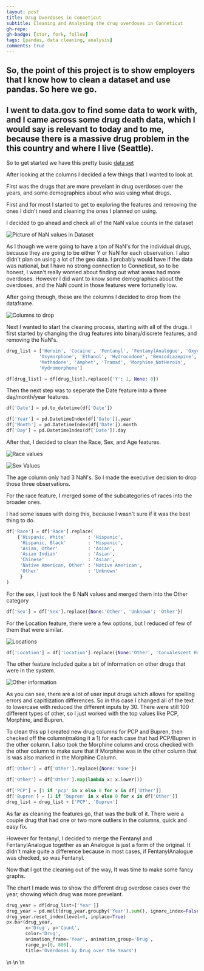 ```yaml
---
layout: post
title: Drug Overdoses in Conneticut
subtitle: Cleaning and Analysing the drug overdoses in Conneticut
gh-repo:
gh-badge: [star, fork, follow]
tags: [pandas, data cleaning, analysis]
comments: true
---
```


## So, the point of this project is to show employers that I know how to clean a dataset and use pandas. So here we go.

## I went to data.gov to find some data to work with, and I came across some drug death data, which I would say is relevant to today and to me, because there is a massive drug problem in the this country and where I live (Seattle).

So to get started we have this pretty basic [data set](https://catalog.data.gov/dataset/accidental-drug-related-deaths-january-2012-sept-2015)

After looking at the columns I decided a few things that I wanted to look at. 

First was the drugs that are more prevelant in drug overdoses over the years, and some demographics about who was using what drugs. 

First and for most I started to get to exploring the features and removing the ones I didn't need and cleaning the ones I planned on using. 

I decided to go ahead and check all of the NaN value counts in the dataset

![Picture of NaN values in Dataset](/img/dodNAN.png)


As I though we were going to have a ton of NaN's for the individual drugs, because they are going to be either Y or NaN for each observation. I also didn't plan on using a lot of the geo data. I probably would have if the data was national, but I have no strong connection to Conneticut, so to be honest, I wasn't really worried about finding out what areas had more overdoses. However I did want to know some demographics about the overdoses, and the NaN count in those features were fortunetly low.

After going through, these are the columns I decided to drop from the dataframe.

![Columns to drop](/img/DODdropped.png)

Next I wanted to start the cleaning process, starting with all of the drugs. I first started by changing the drug features into binary/discrete features, and removing the NaN's.

```python
drug_list = ['Heroin', 'Cocaine', 'Fentanyl', 'FentanylAnalogue', 'Oxycodone',
            'Oxymorphone', 'Ethanol', 'Hydrocodone', 'Benzodiazepine',
            'Methadone', 'Amphet', 'Tramad', 'Morphine_NotHeroin',
            'Hydromorphone']

df[drug_list] = df[drug_list].replace({'Y': 1, None: 0})
```

Then the next step was to seperate the Date feature into a three day/month/year features.

```python
df['Date'] = pd.to_datetime(df['Date'])

df['Year'] = pd.DatetimeIndex(df['Date']).year
df['Month'] = pd.DatetimeIndex(df['Date']).month
df['Day'] = pd.DatetimeIndex(df['Date']).day
```

After that, I decided to clean the Race, Sex, and Age features.

![Race values](/img/DODrace.png)

![Sex Values](/img/DODsex.png)

The age column only had 3 NaN's. So I made the executive decision to drop those three observations.

For the race feature, I merged some of the subcategories of races into the broader ones.

I had some issues with doing this, because I wasn't sure if it was the best thing to do.

```python
df['Race'] = df['Race'].replace(
    {'Hispanic, White'        : 'Hispanic',
     'Hispanic, Black'        : 'Hispanic',
     'Asian, Other'           : 'Asian',
     'Asian Indian'           : 'Asian',
     'Chinese'                : 'Asian',
     'Native American, Other' : 'Native American',
     'Other'                  : 'Unknown'
     }
)
```

For the sex, I just took the 6 NaN values and merged them into the Other category

```python
df['Sex'] = df['Sex'].replace({None:'Other', 'Unknown': 'Other'})
```

For the Location feature, there were a few options, but I reduced of few of them that were similar. 

![Locations](/img/DODlocation.png)

```python
df['Location'] = df['Location'].replace({None:'Other', 'Convalescent Home':'Hospice', 'Nursing Home':'Hospice'})
```
The other feature included quite a bit of information on other drugs that were in the system.

![Other information](/img/DODother.png)

As you can see, there are a lot of user input drugs which allows for spelling errors and capitlization differences.
So in this case I changed all of the text to lowercase with reduced the different inputs by 30. There were still 100 different types of other, so I just worked with the top values like PCP, Morphine, and Bupren.

To clean this up I created new drug columns for PCP and Bupren, then checked off the column(making it a 1) for each case that had PCP/Bupren in the other column. I also took the Morphine column and cross checked with the other column to make sure that if Morphine was in the other column that is was also marked in the Morphine Column.

```python
df['Other'] = df['Other'].replace({None:'None'})

df['Other'] = df['Other'].map(lambda x: x.lower())

df['PCP'] = [1 if 'pcp' in x else 0 for x in df['Other']]
df['Bupren'] = [1 if 'bupren' in x else 0 for x in df['Other']]
drug_list = drug_list + ['PCP', 'Bupren']
```

As far as cleaning the features go, that was the bulk of it. There were a couple drug that had one or two more outliers in the columns, quick and easy fix.

However for fentanyl, I decided to merge the Fentanyl and FentanylAnalogue together as an Analogue is just a form of the original. It didn't make quite a difference because in most cases, if FentanylAnalogue was checked, so was Fentanyl.

Now that I got the cleaning out of the way, It was time to make some fancy graphs.

The chart I made was to show the different drug overdose cases over the year, showing which drug was more prevelant.

```python
drug_year = df[drug_list+['Year']]
drug_year = pd.melt(drug_year.groupby('Year').sum(), ignore_index=False, var_name='Drug', value_name='Count')
drug_year.reset_index(level=0, inplace=True)
px.bar(drug_year,
       x='Drug', y='Count',
       color='Drug',
       animation_frame='Year', animation_group='Drug',
       range_y=[0, 800],
       title='Overdoses by Drug over the Years')
```

<div>\n        \n        \n            <div id="cc2e4c42-6040-4fed-bef8-7b0fcca028a5" class="plotly-graph-div" style="height:100%; width:100%;"></div>\n            <script type="text/javascript">\n                \n                    window.PLOTLYENV=window.PLOTLYENV || {};\n                    \n                if (document.getElementById("cc2e4c42-6040-4fed-bef8-7b0fcca028a5")) {\n                    Plotly.newPlot(\n                        \'cc2e4c42-6040-4fed-bef8-7b0fcca028a5\',\n                        [{"alignmentgroup": "True", "hoverlabel": {"namelength": 0}, "hovertemplate": "Drug=%{x}<br>Year=2012.0<br>Count=%{y}", "ids": ["Heroin"], "legendgroup": "Drug=Heroin", "marker": {"color": "#636efa"}, "name": "Drug=Heroin", "offsetgroup": "Drug=Heroin", "orientation": "v", "showlegend": true, "textposition": "auto", "type": "bar", "x": ["Heroin"], "xaxis": "x", "y": [174], "yaxis": "y"}, {"alignmentgroup": "True", "hoverlabel": {"namelength": 0}, "hovertemplate": "Drug=%{x}<br>Year=2012.0<br>Count=%{y}", "ids": ["Cocaine"], "legendgroup": "Drug=Cocaine", "marker": {"color": "#EF553B"}, "name": "Drug=Cocaine", "offsetgroup": "Drug=Cocaine", "orientation": "v", "showlegend": true, "textposition": "auto", "type": "bar", "x": ["Cocaine"], "xaxis": "x", "y": [105], "yaxis": "y"}, {"alignmentgroup": "True", "hoverlabel": {"namelength": 0}, "hovertemplate": "Drug=%{x}<br>Year=2012.0<br>Count=%{y}", "ids": ["Fentanyl"], "legendgroup": "Drug=Fentanyl", "marker": {"color": "#00cc96"}, "name": "Drug=Fentanyl", "offsetgroup": "Drug=Fentanyl", "orientation": "v", "showlegend": true, "textposition": "auto", "type": "bar", "x": ["Fentanyl"], "xaxis": "x", "y": [14], "yaxis": "y"}, {"alignmentgroup": "True", "hoverlabel": {"namelength": 0}, "hovertemplate": "Drug=%{x}<br>Year=2012.0<br>Count=%{y}", "ids": ["Oxycodone"], "legendgroup": "Drug=Oxycodone", "marker": {"color": "#ab63fa"}, "name": "Drug=Oxycodone", "offsetgroup": "Drug=Oxycodone", "orientation": "v", "showlegend": true, "textposition": "auto", "type": "bar", "x": ["Oxycodone"], "xaxis": "x", "y": [70], "yaxis": "y"}, {"alignmentgroup": "True", "hoverlabel": {"namelength": 0}, "hovertemplate": "Drug=%{x}<br>Year=2012.0<br>Count=%{y}", "ids": ["Oxymorphone"], "legendgroup": "Drug=Oxymorphone", "marker": {"color": "#FFA15A"}, "name": "Drug=Oxymorphone", "offsetgroup": "Drug=Oxymorphone", "orientation": "v", "showlegend": true, "textposition": "auto", "type": "bar", "x": ["Oxymorphone"], "xaxis": "x", "y": [30], "yaxis": "y"}, {"alignmentgroup": "True", "hoverlabel": {"namelength": 0}, "hovertemplate": "Drug=%{x}<br>Year=2012.0<br>Count=%{y}", "ids": ["Ethanol"], "legendgroup": "Drug=Ethanol", "marker": {"color": "#19d3f3"}, "name": "Drug=Ethanol", "offsetgroup": "Drug=Ethanol", "orientation": "v", "showlegend": true, "textposition": "auto", "type": "bar", "x": ["Ethanol"], "xaxis": "x", "y": [61], "yaxis": "y"}, {"alignmentgroup": "True", "hoverlabel": {"namelength": 0}, "hovertemplate": "Drug=%{x}<br>Year=2012.0<br>Count=%{y}", "ids": ["Hydrocodone"], "legendgroup": "Drug=Hydrocodone", "marker": {"color": "#FF6692"}, "name": "Drug=Hydrocodone", "offsetgroup": "Drug=Hydrocodone", "orientation": "v", "showlegend": true, "textposition": "auto", "type": "bar", "x": ["Hydrocodone"], "xaxis": "x", "y": [15], "yaxis": "y"}, {"alignmentgroup": "True", "hoverlabel": {"namelength": 0}, "hovertemplate": "Drug=%{x}<br>Year=2012.0<br>Count=%{y}", "ids": ["Benzodiazepine"], "legendgroup": "Drug=Benzodiazepine", "marker": {"color": "#B6E880"}, "name": "Drug=Benzodiazepine", "offsetgroup": "Drug=Benzodiazepine", "orientation": "v", "showlegend": true, "textposition": "auto", "type": "bar", "x": ["Benzodiazepine"], "xaxis": "x", "y": [49], "yaxis": "y"}, {"alignmentgroup": "True", "hoverlabel": {"namelength": 0}, "hovertemplate": "Drug=%{x}<br>Year=2012.0<br>Count=%{y}", "ids": ["Methadone"], "legendgroup": "Drug=Methadone", "marker": {"color": "#FF97FF"}, "name": "Drug=Methadone", "offsetgroup": "Drug=Methadone", "orientation": "v", "showlegend": true, "textposition": "auto", "type": "bar", "x": ["Methadone"], "xaxis": "x", "y": [33], "yaxis": "y"}, {"alignmentgroup": "True", "hoverlabel": {"namelength": 0}, "hovertemplate": "Drug=%{x}<br>Year=2012.0<br>Count=%{y}", "ids": ["Amphet"], "legendgroup": "Drug=Amphet", "marker": {"color": "#FECB52"}, "name": "Drug=Amphet", "offsetgroup": "Drug=Amphet", "orientation": "v", "showlegend": true, "textposition": "auto", "type": "bar", "x": ["Amphet"], "xaxis": "x", "y": [7], "yaxis": "y"}, {"alignmentgroup": "True", "hoverlabel": {"namelength": 0}, "hovertemplate": "Drug=%{x}<br>Year=2012.0<br>Count=%{y}", "ids": ["Tramad"], "legendgroup": "Drug=Tramad", "marker": {"color": "#636efa"}, "name": "Drug=Tramad", "offsetgroup": "Drug=Tramad", "orientation": "v", "showlegend": true, "textposition": "auto", "type": "bar", "x": ["Tramad"], "xaxis": "x", "y": [8], "yaxis": "y"}, {"alignmentgroup": "True", "hoverlabel": {"namelength": 0}, "hovertemplate": "Drug=%{x}<br>Year=2012.0<br>Count=%{y}", "ids": ["Morphine_NotHeroin"], "legendgroup": "Drug=Morphine_NotHeroin", "marker": {"color": "#EF553B"}, "name": "Drug=Morphine_NotHeroin", "offsetgroup": "Drug=Morphine_NotHeroin", "orientation": "v", "showlegend": true, "textposition": "auto", "type": "bar", "x": ["Morphine_NotHeroin"], "xaxis": "x", "y": [0], "yaxis": "y"}, {"alignmentgroup": "True", "hoverlabel": {"namelength": 0}, "hovertemplate": "Drug=%{x}<br>Year=2012.0<br>Count=%{y}", "ids": ["Hydromorphone"], "legendgroup": "Drug=Hydromorphone", "marker": {"color": "#00cc96"}, "name": "Drug=Hydromorphone", "offsetgroup": "Drug=Hydromorphone", "orientation": "v", "showlegend": true, "textposition": "auto", "type": "bar", "x": ["Hydromorphone"], "xaxis": "x", "y": [0], "yaxis": "y"}, {"alignmentgroup": "True", "hoverlabel": {"namelength": 0}, "hovertemplate": "Drug=%{x}<br>Year=2012.0<br>Count=%{y}", "ids": ["PCP"], "legendgroup": "Drug=PCP", "marker": {"color": "#ab63fa"}, "name": "Drug=PCP", "offsetgroup": "Drug=PCP", "orientation": "v", "showlegend": true, "textposition": "auto", "type": "bar", "x": ["PCP"], "xaxis": "x", "y": [3], "yaxis": "y"}, {"alignmentgroup": "True", "hoverlabel": {"namelength": 0}, "hovertemplate": "Drug=%{x}<br>Year=2012.0<br>Count=%{y}", "ids": ["Bupren"], "legendgroup": "Drug=Bupren", "marker": {"color": "#FFA15A"}, "name": "Drug=Bupren", "offsetgroup": "Drug=Bupren", "orientation": "v", "showlegend": true, "textposition": "auto", "type": "bar", "x": ["Bupren"], "xaxis": "x", "y": [0], "yaxis": "y"}],\n                        {"barmode": "relative", "legend": {"tracegroupgap": 0}, "sliders": [{"active": 0, "currentvalue": {"prefix": "Year="}, "len": 0.9, "pad": {"b": 10, "t": 60}, "steps": [{"args": [["2012.0"], {"frame": {"duration": 0, "redraw": true}, "fromcurrent": true, "mode": "immediate", "transition": {"duration": 0, "easing": "linear"}}], "label": "2012.0", "method": "animate"}, {"args": [["2013.0"], {"frame": {"duration": 0, "redraw": true}, "fromcurrent": true, "mode": "immediate", "transition": {"duration": 0, "easing": "linear"}}], "label": "2013.0", "method": "animate"}, {"args": [["2014.0"], {"frame": {"duration": 0, "redraw": true}, "fromcurrent": true, "mode": "immediate", "transition": {"duration": 0, "easing": "linear"}}], "label": "2014.0", "method": "animate"}, {"args": [["2015.0"], {"frame": {"duration": 0, "redraw": true}, "fromcurrent": true, "mode": "immediate", "transition": {"duration": 0, "easing": "linear"}}], "label": "2015.0", "method": "animate"}, {"args": [["2016.0"], {"frame": {"duration": 0, "redraw": true}, "fromcurrent": true, "mode": "immediate", "transition": {"duration": 0, "easing": "linear"}}], "label": "2016.0", "method": "animate"}, {"args": [["2017.0"], {"frame": {"duration": 0, "redraw": true}, "fromcurrent": true, "mode": "immediate", "transition": {"duration": 0, "easing": "linear"}}], "label": "2017.0", "method": "animate"}, {"args": [["2018.0"], {"frame": {"duration": 0, "redraw": true}, "fromcurrent": true, "mode": "immediate", "transition": {"duration": 0, "easing": "linear"}}], "label": "2018.0", "method": "animate"}], "x": 0.1, "xanchor": "left", "y": 0, "yanchor": "top"}], "template": {"data": {"bar": [{"error_x": {"color": "#2a3f5f"}, "error_y": {"color": "#2a3f5f"}, "marker": {"line": {"color": "#E5ECF6", "width": 0.5}}, "type": "bar"}], "barpolar": [{"marker": {"line": {"color": "#E5ECF6", "width": 0.5}}, "type": "barpolar"}], "carpet": [{"aaxis": {"endlinecolor": "#2a3f5f", "gridcolor": "white", "linecolor": "white", "minorgridcolor": "white", "startlinecolor": "#2a3f5f"}, "baxis": {"endlinecolor": "#2a3f5f", "gridcolor": "white", "linecolor": "white", "minorgridcolor": "white", "startlinecolor": "#2a3f5f"}, "type": "carpet"}], "choropleth": [{"colorbar": {"outlinewidth": 0, "ticks": ""}, "type": "choropleth"}], "contour": [{"colorbar": {"outlinewidth": 0, "ticks": ""}, "colorscale": [[0.0, "#0d0887"], [0.1111111111111111, "#46039f"], [0.2222222222222222, "#7201a8"], [0.3333333333333333, "#9c179e"], [0.4444444444444444, "#bd3786"], [0.5555555555555556, "#d8576b"], [0.6666666666666666, "#ed7953"], [0.7777777777777778, "#fb9f3a"], [0.8888888888888888, "#fdca26"], [1.0, "#f0f921"]], "type": "contour"}], "contourcarpet": [{"colorbar": {"outlinewidth": 0, "ticks": ""}, "type": "contourcarpet"}], "heatmap": [{"colorbar": {"outlinewidth": 0, "ticks": ""}, "colorscale": [[0.0, "#0d0887"], [0.1111111111111111, "#46039f"], [0.2222222222222222, "#7201a8"], [0.3333333333333333, "#9c179e"], [0.4444444444444444, "#bd3786"], [0.5555555555555556, "#d8576b"], [0.6666666666666666, "#ed7953"], [0.7777777777777778, "#fb9f3a"], [0.8888888888888888, "#fdca26"], [1.0, "#f0f921"]], "type": "heatmap"}], "heatmapgl": [{"colorbar": {"outlinewidth": 0, "ticks": ""}, "colorscale": [[0.0, "#0d0887"], [0.1111111111111111, "#46039f"], [0.2222222222222222, "#7201a8"], [0.3333333333333333, "#9c179e"], [0.4444444444444444, "#bd3786"], [0.5555555555555556, "#d8576b"], [0.6666666666666666, "#ed7953"], [0.7777777777777778, "#fb9f3a"], [0.8888888888888888, "#fdca26"], [1.0, "#f0f921"]], "type": "heatmapgl"}], "histogram": [{"marker": {"colorbar": {"outlinewidth": 0, "ticks": ""}}, "type": "histogram"}], "histogram2d": [{"colorbar": {"outlinewidth": 0, "ticks": ""}, "colorscale": [[0.0, "#0d0887"], [0.1111111111111111, "#46039f"], [0.2222222222222222, "#7201a8"], [0.3333333333333333, "#9c179e"], [0.4444444444444444, "#bd3786"], [0.5555555555555556, "#d8576b"], [0.6666666666666666, "#ed7953"], [0.7777777777777778, "#fb9f3a"], [0.8888888888888888, "#fdca26"], [1.0, "#f0f921"]], "type": "histogram2d"}], "histogram2dcontour": [{"colorbar": {"outlinewidth": 0, "ticks": ""}, "colorscale": [[0.0, "#0d0887"], [0.1111111111111111, "#46039f"], [0.2222222222222222, "#7201a8"], [0.3333333333333333, "#9c179e"], [0.4444444444444444, "#bd3786"], [0.5555555555555556, "#d8576b"], [0.6666666666666666, "#ed7953"], [0.7777777777777778, "#fb9f3a"], [0.8888888888888888, "#fdca26"], [1.0, "#f0f921"]], "type": "histogram2dcontour"}], "mesh3d": [{"colorbar": {"outlinewidth": 0, "ticks": ""}, "type": "mesh3d"}], "parcoords": [{"line": {"colorbar": {"outlinewidth": 0, "ticks": ""}}, "type": "parcoords"}], "pie": [{"automargin": true, "type": "pie"}], "scatter": [{"marker": {"colorbar": {"outlinewidth": 0, "ticks": ""}}, "type": "scatter"}], "scatter3d": [{"line": {"colorbar": {"outlinewidth": 0, "ticks": ""}}, "marker": {"colorbar": {"outlinewidth": 0, "ticks": ""}}, "type": "scatter3d"}], "scattercarpet": [{"marker": {"colorbar": {"outlinewidth": 0, "ticks": ""}}, "type": "scattercarpet"}], "scattergeo": [{"marker": {"colorbar": {"outlinewidth": 0, "ticks": ""}}, "type": "scattergeo"}], "scattergl": [{"marker": {"colorbar": {"outlinewidth": 0, "ticks": ""}}, "type": "scattergl"}], "scattermapbox": [{"marker": {"colorbar": {"outlinewidth": 0, "ticks": ""}}, "type": "scattermapbox"}], "scatterpolar": [{"marker": {"colorbar": {"outlinewidth": 0, "ticks": ""}}, "type": "scatterpolar"}], "scatterpolargl": [{"marker": {"colorbar": {"outlinewidth": 0, "ticks": ""}}, "type": "scatterpolargl"}], "scatterternary": [{"marker": {"colorbar": {"outlinewidth": 0, "ticks": ""}}, "type": "scatterternary"}], "surface": [{"colorbar": {"outlinewidth": 0, "ticks": ""}, "colorscale": [[0.0, "#0d0887"], [0.1111111111111111, "#46039f"], [0.2222222222222222, "#7201a8"], [0.3333333333333333, "#9c179e"], [0.4444444444444444, "#bd3786"], [0.5555555555555556, "#d8576b"], [0.6666666666666666, "#ed7953"], [0.7777777777777778, "#fb9f3a"], [0.8888888888888888, "#fdca26"], [1.0, "#f0f921"]], "type": "surface"}], "table": [{"cells": {"fill": {"color": "#EBF0F8"}, "line": {"color": "white"}}, "header": {"fill": {"color": "#C8D4E3"}, "line": {"color": "white"}}, "type": "table"}]}, "layout": {"annotationdefaults": {"arrowcolor": "#2a3f5f", "arrowhead": 0, "arrowwidth": 1}, "coloraxis": {"colorbar": {"outlinewidth": 0, "ticks": ""}}, "colorscale": {"diverging": [[0, "#8e0152"], [0.1, "#c51b7d"], [0.2, "#de77ae"], [0.3, "#f1b6da"], [0.4, "#fde0ef"], [0.5, "#f7f7f7"], [0.6, "#e6f5d0"], [0.7, "#b8e186"], [0.8, "#7fbc41"], [0.9, "#4d9221"], [1, "#276419"]], "sequential": [[0.0, "#0d0887"], [0.1111111111111111, "#46039f"], [0.2222222222222222, "#7201a8"], [0.3333333333333333, "#9c179e"], [0.4444444444444444, "#bd3786"], [0.5555555555555556, "#d8576b"], [0.6666666666666666, "#ed7953"], [0.7777777777777778, "#fb9f3a"], [0.8888888888888888, "#fdca26"], [1.0, "#f0f921"]], "sequentialminus": [[0.0, "#0d0887"], [0.1111111111111111, "#46039f"], [0.2222222222222222, "#7201a8"], [0.3333333333333333, "#9c179e"], [0.4444444444444444, "#bd3786"], [0.5555555555555556, "#d8576b"], [0.6666666666666666, "#ed7953"], [0.7777777777777778, "#fb9f3a"], [0.8888888888888888, "#fdca26"], [1.0, "#f0f921"]]}, "colorway": ["#636efa", "#EF553B", "#00cc96", "#ab63fa", "#FFA15A", "#19d3f3", "#FF6692", "#B6E880", "#FF97FF", "#FECB52"], "font": {"color": "#2a3f5f"}, "geo": {"bgcolor": "white", "lakecolor": "white", "landcolor": "#E5ECF6", "showlakes": true, "showland": true, "subunitcolor": "white"}, "hoverlabel": {"align": "left"}, "hovermode": "closest", "mapbox": {"style": "light"}, "paper_bgcolor": "white", "plot_bgcolor": "#E5ECF6", "polar": {"angularaxis": {"gridcolor": "white", "linecolor": "white", "ticks": ""}, "bgcolor": "#E5ECF6", "radialaxis": {"gridcolor": "white", "linecolor": "white", "ticks": ""}}, "scene": {"xaxis": {"backgroundcolor": "#E5ECF6", "gridcolor": "white", "gridwidth": 2, "linecolor": "white", "showbackground": true, "ticks": "", "zerolinecolor": "white"}, "yaxis": {"backgroundcolor": "#E5ECF6", "gridcolor": "white", "gridwidth": 2, "linecolor": "white", "showbackground": true, "ticks": "", "zerolinecolor": "white"}, "zaxis": {"backgroundcolor": "#E5ECF6", "gridcolor": "white", "gridwidth": 2, "linecolor": "white", "showbackground": true, "ticks": "", "zerolinecolor": "white"}}, "shapedefaults": {"line": {"color": "#2a3f5f"}}, "ternary": {"aaxis": {"gridcolor": "white", "linecolor": "white", "ticks": ""}, "baxis": {"gridcolor": "white", "linecolor": "white", "ticks": ""}, "bgcolor": "#E5ECF6", "caxis": {"gridcolor": "white", "linecolor": "white", "ticks": ""}}, "title": {"x": 0.05}, "xaxis": {"automargin": true, "gridcolor": "white", "linecolor": "white", "ticks": "", "title": {"standoff": 15}, "zerolinecolor": "white", "zerolinewidth": 2}, "yaxis": {"automargin": true, "gridcolor": "white", "linecolor": "white", "ticks": "", "title": {"standoff": 15}, "zerolinecolor": "white", "zerolinewidth": 2}}}, "title": {"text": "Overdoses by Drug over the Years"}, "updatemenus": [{"buttons": [{"args": [null, {"frame": {"duration": 500, "redraw": true}, "fromcurrent": true, "mode": "immediate", "transition": {"duration": 500, "easing": "linear"}}], "label": "&#9654;", "method": "animate"}, {"args": [[null], {"frame": {"duration": 0, "redraw": true}, "fromcurrent": true, "mode": "immediate", "transition": {"duration": 0, "easing": "linear"}}], "label": "&#9724;", "method": "animate"}], "direction": "left", "pad": {"r": 10, "t": 70}, "showactive": false, "type": "buttons", "x": 0.1, "xanchor": "right", "y": 0, "yanchor": "top"}], "xaxis": {"anchor": "y", "categoryarray": ["Heroin", "Cocaine", "Fentanyl", "Oxycodone", "Oxymorphone", "Ethanol", "Hydrocodone", "Benzodiazepine", "Methadone", "Amphet", "Tramad", "Morphine_NotHeroin", "Hydromorphone", "PCP", "Bupren"], "categoryorder": "array", "domain": [0.0, 1.0], "title": {"text": "Drug"}}, "yaxis": {"anchor": "x", "domain": [0.0, 1.0], "range": [0, 800], "title": {"text": "Count"}}},\n                        {"responsive": true}\n                    ).then(function(){\n                            Plotly.addFrames(\'cc2e4c42-6040-4fed-bef8-7b0fcca028a5\', [{"data": [{"alignmentgroup": "True", "hoverlabel": {"namelength": 0}, "hovertemplate": "Drug=%{x}<br>Year=2012.0<br>Count=%{y}", "ids": ["Heroin"], "legendgroup": "Drug=Heroin", "marker": {"color": "#636efa"}, "name": "Drug=Heroin", "offsetgroup": "Drug=Heroin", "orientation": "v", "showlegend": true, "textposition": "auto", "x": ["Heroin"], "xaxis": "x", "y": [174], "yaxis": "y", "type": "bar"}, {"alignmentgroup": "True", "hoverlabel": {"namelength": 0}, "hovertemplate": "Drug=%{x}<br>Year=2012.0<br>Count=%{y}", "ids": ["Cocaine"], "legendgroup": "Drug=Cocaine", "marker": {"color": "#EF553B"}, "name": "Drug=Cocaine", "offsetgroup": "Drug=Cocaine", "orientation": "v", "showlegend": true, "textposition": "auto", "x": ["Cocaine"], "xaxis": "x", "y": [105], "yaxis": "y", "type": "bar"}, {"alignmentgroup": "True", "hoverlabel": {"namelength": 0}, "hovertemplate": "Drug=%{x}<br>Year=2012.0<br>Count=%{y}", "ids": ["Fentanyl"], "legendgroup": "Drug=Fentanyl", "marker": {"color": "#00cc96"}, "name": "Drug=Fentanyl", "offsetgroup": "Drug=Fentanyl", "orientation": "v", "showlegend": true, "textposition": "auto", "x": ["Fentanyl"], "xaxis": "x", "y": [14], "yaxis": "y", "type": "bar"}, {"alignmentgroup": "True", "hoverlabel": {"namelength": 0}, "hovertemplate": "Drug=%{x}<br>Year=2012.0<br>Count=%{y}", "ids": ["Oxycodone"], "legendgroup": "Drug=Oxycodone", "marker": {"color": "#ab63fa"}, "name": "Drug=Oxycodone", "offsetgroup": "Drug=Oxycodone", "orientation": "v", "showlegend": true, "textposition": "auto", "x": ["Oxycodone"], "xaxis": "x", "y": [70], "yaxis": "y", "type": "bar"}, {"alignmentgroup": "True", "hoverlabel": {"namelength": 0}, "hovertemplate": "Drug=%{x}<br>Year=2012.0<br>Count=%{y}", "ids": ["Oxymorphone"], "legendgroup": "Drug=Oxymorphone", "marker": {"color": "#FFA15A"}, "name": "Drug=Oxymorphone", "offsetgroup": "Drug=Oxymorphone", "orientation": "v", "showlegend": true, "textposition": "auto", "x": ["Oxymorphone"], "xaxis": "x", "y": [30], "yaxis": "y", "type": "bar"}, {"alignmentgroup": "True", "hoverlabel": {"namelength": 0}, "hovertemplate": "Drug=%{x}<br>Year=2012.0<br>Count=%{y}", "ids": ["Ethanol"], "legendgroup": "Drug=Ethanol", "marker": {"color": "#19d3f3"}, "name": "Drug=Ethanol", "offsetgroup": "Drug=Ethanol", "orientation": "v", "showlegend": true, "textposition": "auto", "x": ["Ethanol"], "xaxis": "x", "y": [61], "yaxis": "y", "type": "bar"}, {"alignmentgroup": "True", "hoverlabel": {"namelength": 0}, "hovertemplate": "Drug=%{x}<br>Year=2012.0<br>Count=%{y}", "ids": ["Hydrocodone"], "legendgroup": "Drug=Hydrocodone", "marker": {"color": "#FF6692"}, "name": "Drug=Hydrocodone", "offsetgroup": "Drug=Hydrocodone", "orientation": "v", "showlegend": true, "textposition": "auto", "x": ["Hydrocodone"], "xaxis": "x", "y": [15], "yaxis": "y", "type": "bar"}, {"alignmentgroup": "True", "hoverlabel": {"namelength": 0}, "hovertemplate": "Drug=%{x}<br>Year=2012.0<br>Count=%{y}", "ids": ["Benzodiazepine"], "legendgroup": "Drug=Benzodiazepine", "marker": {"color": "#B6E880"}, "name": "Drug=Benzodiazepine", "offsetgroup": "Drug=Benzodiazepine", "orientation": "v", "showlegend": true, "textposition": "auto", "x": ["Benzodiazepine"], "xaxis": "x", "y": [49], "yaxis": "y", "type": "bar"}, {"alignmentgroup": "True", "hoverlabel": {"namelength": 0}, "hovertemplate": "Drug=%{x}<br>Year=2012.0<br>Count=%{y}", "ids": ["Methadone"], "legendgroup": "Drug=Methadone", "marker": {"color": "#FF97FF"}, "name": "Drug=Methadone", "offsetgroup": "Drug=Methadone", "orientation": "v", "showlegend": true, "textposition": "auto", "x": ["Methadone"], "xaxis": "x", "y": [33], "yaxis": "y", "type": "bar"}, {"alignmentgroup": "True", "hoverlabel": {"namelength": 0}, "hovertemplate": "Drug=%{x}<br>Year=2012.0<br>Count=%{y}", "ids": ["Amphet"], "legendgroup": "Drug=Amphet", "marker": {"color": "#FECB52"}, "name": "Drug=Amphet", "offsetgroup": "Drug=Amphet", "orientation": "v", "showlegend": true, "textposition": "auto", "x": ["Amphet"], "xaxis": "x", "y": [7], "yaxis": "y", "type": "bar"}, {"alignmentgroup": "True", "hoverlabel": {"namelength": 0}, "hovertemplate": "Drug=%{x}<br>Year=2012.0<br>Count=%{y}", "ids": ["Tramad"], "legendgroup": "Drug=Tramad", "marker": {"color": "#636efa"}, "name": "Drug=Tramad", "offsetgroup": "Drug=Tramad", "orientation": "v", "showlegend": true, "textposition": "auto", "x": ["Tramad"], "xaxis": "x", "y": [8], "yaxis": "y", "type": "bar"}, {"alignmentgroup": "True", "hoverlabel": {"namelength": 0}, "hovertemplate": "Drug=%{x}<br>Year=2012.0<br>Count=%{y}", "ids": ["Morphine_NotHeroin"], "legendgroup": "Drug=Morphine_NotHeroin", "marker": {"color": "#EF553B"}, "name": "Drug=Morphine_NotHeroin", "offsetgroup": "Drug=Morphine_NotHeroin", "orientation": "v", "showlegend": true, "textposition": "auto", "x": ["Morphine_NotHeroin"], "xaxis": "x", "y": [0], "yaxis": "y", "type": "bar"}, {"alignmentgroup": "True", "hoverlabel": {"namelength": 0}, "hovertemplate": "Drug=%{x}<br>Year=2012.0<br>Count=%{y}", "ids": ["Hydromorphone"], "legendgroup": "Drug=Hydromorphone", "marker": {"color": "#00cc96"}, "name": "Drug=Hydromorphone", "offsetgroup": "Drug=Hydromorphone", "orientation": "v", "showlegend": true, "textposition": "auto", "x": ["Hydromorphone"], "xaxis": "x", "y": [0], "yaxis": "y", "type": "bar"}, {"alignmentgroup": "True", "hoverlabel": {"namelength": 0}, "hovertemplate": "Drug=%{x}<br>Year=2012.0<br>Count=%{y}", "ids": ["PCP"], "legendgroup": "Drug=PCP", "marker": {"color": "#ab63fa"}, "name": "Drug=PCP", "offsetgroup": "Drug=PCP", "orientation": "v", "showlegend": true, "textposition": "auto", "x": ["PCP"], "xaxis": "x", "y": [3], "yaxis": "y", "type": "bar"}, {"alignmentgroup": "True", "hoverlabel": {"namelength": 0}, "hovertemplate": "Drug=%{x}<br>Year=2012.0<br>Count=%{y}", "ids": ["Bupren"], "legendgroup": "Drug=Bupren", "marker": {"color": "#FFA15A"}, "name": "Drug=Bupren", "offsetgroup": "Drug=Bupren", "orientation": "v", "showlegend": true, "textposition": "auto", "x": ["Bupren"], "xaxis": "x", "y": [0], "yaxis": "y", "type": "bar"}], "name": "2012.0"}, {"data": [{"alignmentgroup": "True", "hoverlabel": {"namelength": 0}, "hovertemplate": "Drug=%{x}<br>Year=2013.0<br>Count=%{y}", "ids": ["Heroin"], "legendgroup": "Drug=Heroin", "marker": {"color": "#636efa"}, "name": "Drug=Heroin", "offsetgroup": "Drug=Heroin", "orientation": "v", "showlegend": true, "textposition": "auto", "x": ["Heroin"], "xaxis": "x", "y": [257], "yaxis": "y", "type": "bar"}, {"alignmentgroup": "True", "hoverlabel": {"namelength": 0}, "hovertemplate": "Drug=%{x}<br>Year=2013.0<br>Count=%{y}", "ids": ["Cocaine"], "legendgroup": "Drug=Cocaine", "marker": {"color": "#EF553B"}, "name": "Drug=Cocaine", "offsetgroup": "Drug=Cocaine", "orientation": "v", "showlegend": true, "textposition": "auto", "x": ["Cocaine"], "xaxis": "x", "y": [147], "yaxis": "y", "type": "bar"}, {"alignmentgroup": "True", "hoverlabel": {"namelength": 0}, "hovertemplate": "Drug=%{x}<br>Year=2013.0<br>Count=%{y}", "ids": ["Fentanyl"], "legendgroup": "Drug=Fentanyl", "marker": {"color": "#00cc96"}, "name": "Drug=Fentanyl", "offsetgroup": "Drug=Fentanyl", "orientation": "v", "showlegend": true, "textposition": "auto", "x": ["Fentanyl"], "xaxis": "x", "y": [37], "yaxis": "y", "type": "bar"}, {"alignmentgroup": "True", "hoverlabel": {"namelength": 0}, "hovertemplate": "Drug=%{x}<br>Year=2013.0<br>Count=%{y}", "ids": ["Oxycodone"], "legendgroup": "Drug=Oxycodone", "marker": {"color": "#ab63fa"}, "name": "Drug=Oxycodone", "offsetgroup": "Drug=Oxycodone", "orientation": "v", "showlegend": true, "textposition": "auto", "x": ["Oxycodone"], "xaxis": "x", "y": [74], "yaxis": "y", "type": "bar"}, {"alignmentgroup": "True", "hoverlabel": {"namelength": 0}, "hovertemplate": "Drug=%{x}<br>Year=2013.0<br>Count=%{y}", "ids": ["Oxymorphone"], "legendgroup": "Drug=Oxymorphone", "marker": {"color": "#FFA15A"}, "name": "Drug=Oxymorphone", "offsetgroup": "Drug=Oxymorphone", "orientation": "v", "showlegend": true, "textposition": "auto", "x": ["Oxymorphone"], "xaxis": "x", "y": [16], "yaxis": "y", "type": "bar"}, {"alignmentgroup": "True", "hoverlabel": {"namelength": 0}, "hovertemplate": "Drug=%{x}<br>Year=2013.0<br>Count=%{y}", "ids": ["Ethanol"], "legendgroup": "Drug=Ethanol", "marker": {"color": "#19d3f3"}, "name": "Drug=Ethanol", "offsetgroup": "Drug=Ethanol", "orientation": "v", "showlegend": true, "textposition": "auto", "x": ["Ethanol"], "xaxis": "x", "y": [83], "yaxis": "y", "type": "bar"}, {"alignmentgroup": "True", "hoverlabel": {"namelength": 0}, "hovertemplate": "Drug=%{x}<br>Year=2013.0<br>Count=%{y}", "ids": ["Hydrocodone"], "legendgroup": "Drug=Hydrocodone", "marker": {"color": "#FF6692"}, "name": "Drug=Hydrocodone", "offsetgroup": "Drug=Hydrocodone", "orientation": "v", "showlegend": true, "textposition": "auto", "x": ["Hydrocodone"], "xaxis": "x", "y": [19], "yaxis": "y", "type": "bar"}, {"alignmentgroup": "True", "hoverlabel": {"namelength": 0}, "hovertemplate": "Drug=%{x}<br>Year=2013.0<br>Count=%{y}", "ids": ["Benzodiazepine"], "legendgroup": "Drug=Benzodiazepine", "marker": {"color": "#B6E880"}, "name": "Drug=Benzodiazepine", "offsetgroup": "Drug=Benzodiazepine", "orientation": "v", "showlegend": true, "textposition": "auto", "x": ["Benzodiazepine"], "xaxis": "x", "y": [78], "yaxis": "y", "type": "bar"}, {"alignmentgroup": "True", "hoverlabel": {"namelength": 0}, "hovertemplate": "Drug=%{x}<br>Year=2013.0<br>Count=%{y}", "ids": ["Methadone"], "legendgroup": "Drug=Methadone", "marker": {"color": "#FF97FF"}, "name": "Drug=Methadone", "offsetgroup": "Drug=Methadone", "orientation": "v", "showlegend": true, "textposition": "auto", "x": ["Methadone"], "xaxis": "x", "y": [47], "yaxis": "y", "type": "bar"}, {"alignmentgroup": "True", "hoverlabel": {"namelength": 0}, "hovertemplate": "Drug=%{x}<br>Year=2013.0<br>Count=%{y}", "ids": ["Amphet"], "legendgroup": "Drug=Amphet", "marker": {"color": "#FECB52"}, "name": "Drug=Amphet", "offsetgroup": "Drug=Amphet", "orientation": "v", "showlegend": true, "textposition": "auto", "x": ["Amphet"], "xaxis": "x", "y": [4], "yaxis": "y", "type": "bar"}, {"alignmentgroup": "True", "hoverlabel": {"namelength": 0}, "hovertemplate": "Drug=%{x}<br>Year=2013.0<br>Count=%{y}", "ids": ["Tramad"], "legendgroup": "Drug=Tramad", "marker": {"color": "#636efa"}, "name": "Drug=Tramad", "offsetgroup": "Drug=Tramad", "orientation": "v", "showlegend": true, "textposition": "auto", "x": ["Tramad"], "xaxis": "x", "y": [7], "yaxis": "y", "type": "bar"}, {"alignmentgroup": "True", "hoverlabel": {"namelength": 0}, "hovertemplate": "Drug=%{x}<br>Year=2013.0<br>Count=%{y}", "ids": ["Morphine_NotHeroin"], "legendgroup": "Drug=Morphine_NotHeroin", "marker": {"color": "#EF553B"}, "name": "Drug=Morphine_NotHeroin", "offsetgroup": "Drug=Morphine_NotHeroin", "orientation": "v", "showlegend": true, "textposition": "auto", "x": ["Morphine_NotHeroin"], "xaxis": "x", "y": [0], "yaxis": "y", "type": "bar"}, {"alignmentgroup": "True", "hoverlabel": {"namelength": 0}, "hovertemplate": "Drug=%{x}<br>Year=2013.0<br>Count=%{y}", "ids": ["Hydromorphone"], "legendgroup": "Drug=Hydromorphone", "marker": {"color": "#00cc96"}, "name": "Drug=Hydromorphone", "offsetgroup": "Drug=Hydromorphone", "orientation": "v", "showlegend": true, "textposition": "auto", "x": ["Hydromorphone"], "xaxis": "x", "y": [0], "yaxis": "y", "type": "bar"}, {"alignmentgroup": "True", "hoverlabel": {"namelength": 0}, "hovertemplate": "Drug=%{x}<br>Year=2013.0<br>Count=%{y}", "ids": ["PCP"], "legendgroup": "Drug=PCP", "marker": {"color": "#ab63fa"}, "name": "Drug=PCP", "offsetgroup": "Drug=PCP", "orientation": "v", "showlegend": true, "textposition": "auto", "x": ["PCP"], "xaxis": "x", "y": [9], "yaxis": "y", "type": "bar"}, {"alignmentgroup": "True", "hoverlabel": {"namelength": 0}, "hovertemplate": "Drug=%{x}<br>Year=2013.0<br>Count=%{y}", "ids": ["Bupren"], "legendgroup": "Drug=Bupren", "marker": {"color": "#FFA15A"}, "name": "Drug=Bupren", "offsetgroup": "Drug=Bupren", "orientation": "v", "showlegend": true, "textposition": "auto", "x": ["Bupren"], "xaxis": "x", "y": [0], "yaxis": "y", "type": "bar"}], "name": "2013.0"}, {"data": [{"alignmentgroup": "True", "hoverlabel": {"namelength": 0}, "hovertemplate": "Drug=%{x}<br>Year=2014.0<br>Count=%{y}", "ids": ["Heroin"], "legendgroup": "Drug=Heroin", "marker": {"color": "#636efa"}, "name": "Drug=Heroin", "offsetgroup": "Drug=Heroin", "orientation": "v", "showlegend": true, "textposition": "auto", "x": ["Heroin"], "xaxis": "x", "y": [325], "yaxis": "y", "type": "bar"}, {"alignmentgroup": "True", "hoverlabel": {"namelength": 0}, "hovertemplate": "Drug=%{x}<br>Year=2014.0<br>Count=%{y}", "ids": ["Cocaine"], "legendgroup": "Drug=Cocaine", "marker": {"color": "#EF553B"}, "name": "Drug=Cocaine", "offsetgroup": "Drug=Cocaine", "orientation": "v", "showlegend": true, "textposition": "auto", "x": ["Cocaine"], "xaxis": "x", "y": [127], "yaxis": "y", "type": "bar"}, {"alignmentgroup": "True", "hoverlabel": {"namelength": 0}, "hovertemplate": "Drug=%{x}<br>Year=2014.0<br>Count=%{y}", "ids": ["Fentanyl"], "legendgroup": "Drug=Fentanyl", "marker": {"color": "#00cc96"}, "name": "Drug=Fentanyl", "offsetgroup": "Drug=Fentanyl", "orientation": "v", "showlegend": true, "textposition": "auto", "x": ["Fentanyl"], "xaxis": "x", "y": [74], "yaxis": "y", "type": "bar"}, {"alignmentgroup": "True", "hoverlabel": {"namelength": 0}, "hovertemplate": "Drug=%{x}<br>Year=2014.0<br>Count=%{y}", "ids": ["Oxycodone"], "legendgroup": "Drug=Oxycodone", "marker": {"color": "#ab63fa"}, "name": "Drug=Oxycodone", "offsetgroup": "Drug=Oxycodone", "orientation": "v", "showlegend": true, "textposition": "auto", "x": ["Oxycodone"], "xaxis": "x", "y": [101], "yaxis": "y", "type": "bar"}, {"alignmentgroup": "True", "hoverlabel": {"namelength": 0}, "hovertemplate": "Drug=%{x}<br>Year=2014.0<br>Count=%{y}", "ids": ["Oxymorphone"], "legendgroup": "Drug=Oxymorphone", "marker": {"color": "#FFA15A"}, "name": "Drug=Oxymorphone", "offsetgroup": "Drug=Oxymorphone", "orientation": "v", "showlegend": true, "textposition": "auto", "x": ["Oxymorphone"], "xaxis": "x", "y": [29], "yaxis": "y", "type": "bar"}, {"alignmentgroup": "True", "hoverlabel": {"namelength": 0}, "hovertemplate": "Drug=%{x}<br>Year=2014.0<br>Count=%{y}", "ids": ["Ethanol"], "legendgroup": "Drug=Ethanol", "marker": {"color": "#19d3f3"}, "name": "Drug=Ethanol", "offsetgroup": "Drug=Ethanol", "orientation": "v", "showlegend": true, "textposition": "auto", "x": ["Ethanol"], "xaxis": "x", "y": [126], "yaxis": "y", "type": "bar"}, {"alignmentgroup": "True", "hoverlabel": {"namelength": 0}, "hovertemplate": "Drug=%{x}<br>Year=2014.0<br>Count=%{y}", "ids": ["Hydrocodone"], "legendgroup": "Drug=Hydrocodone", "marker": {"color": "#FF6692"}, "name": "Drug=Hydrocodone", "offsetgroup": "Drug=Hydrocodone", "orientation": "v", "showlegend": true, "textposition": "auto", "x": ["Hydrocodone"], "xaxis": "x", "y": [14], "yaxis": "y", "type": "bar"}, {"alignmentgroup": "True", "hoverlabel": {"namelength": 0}, "hovertemplate": "Drug=%{x}<br>Year=2014.0<br>Count=%{y}", "ids": ["Benzodiazepine"], "legendgroup": "Drug=Benzodiazepine", "marker": {"color": "#B6E880"}, "name": "Drug=Benzodiazepine", "offsetgroup": "Drug=Benzodiazepine", "orientation": "v", "showlegend": true, "textposition": "auto", "x": ["Benzodiazepine"], "xaxis": "x", "y": [156], "yaxis": "y", "type": "bar"}, {"alignmentgroup": "True", "hoverlabel": {"namelength": 0}, "hovertemplate": "Drug=%{x}<br>Year=2014.0<br>Count=%{y}", "ids": ["Methadone"], "legendgroup": "Drug=Methadone", "marker": {"color": "#FF97FF"}, "name": "Drug=Methadone", "offsetgroup": "Drug=Methadone", "orientation": "v", "showlegend": true, "textposition": "auto", "x": ["Methadone"], "xaxis": "x", "y": [51], "yaxis": "y", "type": "bar"}, {"alignmentgroup": "True", "hoverlabel": {"namelength": 0}, "hovertemplate": "Drug=%{x}<br>Year=2014.0<br>Count=%{y}", "ids": ["Amphet"], "legendgroup": "Drug=Amphet", "marker": {"color": "#FECB52"}, "name": "Drug=Amphet", "offsetgroup": "Drug=Amphet", "orientation": "v", "showlegend": true, "textposition": "auto", "x": ["Amphet"], "xaxis": "x", "y": [13], "yaxis": "y", "type": "bar"}, {"alignmentgroup": "True", "hoverlabel": {"namelength": 0}, "hovertemplate": "Drug=%{x}<br>Year=2014.0<br>Count=%{y}", "ids": ["Tramad"], "legendgroup": "Drug=Tramad", "marker": {"color": "#636efa"}, "name": "Drug=Tramad", "offsetgroup": "Drug=Tramad", "orientation": "v", "showlegend": true, "textposition": "auto", "x": ["Tramad"], "xaxis": "x", "y": [15], "yaxis": "y", "type": "bar"}, {"alignmentgroup": "True", "hoverlabel": {"namelength": 0}, "hovertemplate": "Drug=%{x}<br>Year=2014.0<br>Count=%{y}", "ids": ["Morphine_NotHeroin"], "legendgroup": "Drug=Morphine_NotHeroin", "marker": {"color": "#EF553B"}, "name": "Drug=Morphine_NotHeroin", "offsetgroup": "Drug=Morphine_NotHeroin", "orientation": "v", "showlegend": true, "textposition": "auto", "x": ["Morphine_NotHeroin"], "xaxis": "x", "y": [0], "yaxis": "y", "type": "bar"}, {"alignmentgroup": "True", "hoverlabel": {"namelength": 0}, "hovertemplate": "Drug=%{x}<br>Year=2014.0<br>Count=%{y}", "ids": ["Hydromorphone"], "legendgroup": "Drug=Hydromorphone", "marker": {"color": "#00cc96"}, "name": "Drug=Hydromorphone", "offsetgroup": "Drug=Hydromorphone", "orientation": "v", "showlegend": true, "textposition": "auto", "x": ["Hydromorphone"], "xaxis": "x", "y": [0], "yaxis": "y", "type": "bar"}, {"alignmentgroup": "True", "hoverlabel": {"namelength": 0}, "hovertemplate": "Drug=%{x}<br>Year=2014.0<br>Count=%{y}", "ids": ["PCP"], "legendgroup": "Drug=PCP", "marker": {"color": "#ab63fa"}, "name": "Drug=PCP", "offsetgroup": "Drug=PCP", "orientation": "v", "showlegend": true, "textposition": "auto", "x": ["PCP"], "xaxis": "x", "y": [4], "yaxis": "y", "type": "bar"}, {"alignmentgroup": "True", "hoverlabel": {"namelength": 0}, "hovertemplate": "Drug=%{x}<br>Year=2014.0<br>Count=%{y}", "ids": ["Bupren"], "legendgroup": "Drug=Bupren", "marker": {"color": "#FFA15A"}, "name": "Drug=Bupren", "offsetgroup": "Drug=Bupren", "orientation": "v", "showlegend": true, "textposition": "auto", "x": ["Bupren"], "xaxis": "x", "y": [5], "yaxis": "y", "type": "bar"}], "name": "2014.0"}, {"data": [{"alignmentgroup": "True", "hoverlabel": {"namelength": 0}, "hovertemplate": "Drug=%{x}<br>Year=2015.0<br>Count=%{y}", "ids": ["Heroin"], "legendgroup": "Drug=Heroin", "marker": {"color": "#636efa"}, "name": "Drug=Heroin", "offsetgroup": "Drug=Heroin", "orientation": "v", "showlegend": true, "textposition": "auto", "x": ["Heroin"], "xaxis": "x", "y": [416], "yaxis": "y", "type": "bar"}, {"alignmentgroup": "True", "hoverlabel": {"namelength": 0}, "hovertemplate": "Drug=%{x}<br>Year=2015.0<br>Count=%{y}", "ids": ["Cocaine"], "legendgroup": "Drug=Cocaine", "marker": {"color": "#EF553B"}, "name": "Drug=Cocaine", "offsetgroup": "Drug=Cocaine", "orientation": "v", "showlegend": true, "textposition": "auto", "x": ["Cocaine"], "xaxis": "x", "y": [174], "yaxis": "y", "type": "bar"}, {"alignmentgroup": "True", "hoverlabel": {"namelength": 0}, "hovertemplate": "Drug=%{x}<br>Year=2015.0<br>Count=%{y}", "ids": ["Fentanyl"], "legendgroup": "Drug=Fentanyl", "marker": {"color": "#00cc96"}, "name": "Drug=Fentanyl", "offsetgroup": "Drug=Fentanyl", "orientation": "v", "showlegend": true, "textposition": "auto", "x": ["Fentanyl"], "xaxis": "x", "y": [187], "yaxis": "y", "type": "bar"}, {"alignmentgroup": "True", "hoverlabel": {"namelength": 0}, "hovertemplate": "Drug=%{x}<br>Year=2015.0<br>Count=%{y}", "ids": ["Oxycodone"], "legendgroup": "Drug=Oxycodone", "marker": {"color": "#ab63fa"}, "name": "Drug=Oxycodone", "offsetgroup": "Drug=Oxycodone", "orientation": "v", "showlegend": true, "textposition": "auto", "x": ["Oxycodone"], "xaxis": "x", "y": [95], "yaxis": "y", "type": "bar"}, {"alignmentgroup": "True", "hoverlabel": {"namelength": 0}, "hovertemplate": "Drug=%{x}<br>Year=2015.0<br>Count=%{y}", "ids": ["Oxymorphone"], "legendgroup": "Drug=Oxymorphone", "marker": {"color": "#FFA15A"}, "name": "Drug=Oxymorphone", "offsetgroup": "Drug=Oxymorphone", "orientation": "v", "showlegend": true, "textposition": "auto", "x": ["Oxymorphone"], "xaxis": "x", "y": [6], "yaxis": "y", "type": "bar"}, {"alignmentgroup": "True", "hoverlabel": {"namelength": 0}, "hovertemplate": "Drug=%{x}<br>Year=2015.0<br>Count=%{y}", "ids": ["Ethanol"], "legendgroup": "Drug=Ethanol", "marker": {"color": "#19d3f3"}, "name": "Drug=Ethanol", "offsetgroup": "Drug=Ethanol", "orientation": "v", "showlegend": true, "textposition": "auto", "x": ["Ethanol"], "xaxis": "x", "y": [176], "yaxis": "y", "type": "bar"}, {"alignmentgroup": "True", "hoverlabel": {"namelength": 0}, "hovertemplate": "Drug=%{x}<br>Year=2015.0<br>Count=%{y}", "ids": ["Hydrocodone"], "legendgroup": "Drug=Hydrocodone", "marker": {"color": "#FF6692"}, "name": "Drug=Hydrocodone", "offsetgroup": "Drug=Hydrocodone", "orientation": "v", "showlegend": true, "textposition": "auto", "x": ["Hydrocodone"], "xaxis": "x", "y": [20], "yaxis": "y", "type": "bar"}, {"alignmentgroup": "True", "hoverlabel": {"namelength": 0}, "hovertemplate": "Drug=%{x}<br>Year=2015.0<br>Count=%{y}", "ids": ["Benzodiazepine"], "legendgroup": "Drug=Benzodiazepine", "marker": {"color": "#B6E880"}, "name": "Drug=Benzodiazepine", "offsetgroup": "Drug=Benzodiazepine", "orientation": "v", "showlegend": true, "textposition": "auto", "x": ["Benzodiazepine"], "xaxis": "x", "y": [221], "yaxis": "y", "type": "bar"}, {"alignmentgroup": "True", "hoverlabel": {"namelength": 0}, "hovertemplate": "Drug=%{x}<br>Year=2015.0<br>Count=%{y}", "ids": ["Methadone"], "legendgroup": "Drug=Methadone", "marker": {"color": "#FF97FF"}, "name": "Drug=Methadone", "offsetgroup": "Drug=Methadone", "orientation": "v", "showlegend": true, "textposition": "auto", "x": ["Methadone"], "xaxis": "x", "y": [72], "yaxis": "y", "type": "bar"}, {"alignmentgroup": "True", "hoverlabel": {"namelength": 0}, "hovertemplate": "Drug=%{x}<br>Year=2015.0<br>Count=%{y}", "ids": ["Amphet"], "legendgroup": "Drug=Amphet", "marker": {"color": "#FECB52"}, "name": "Drug=Amphet", "offsetgroup": "Drug=Amphet", "orientation": "v", "showlegend": true, "textposition": "auto", "x": ["Amphet"], "xaxis": "x", "y": [20], "yaxis": "y", "type": "bar"}, {"alignmentgroup": "True", "hoverlabel": {"namelength": 0}, "hovertemplate": "Drug=%{x}<br>Year=2015.0<br>Count=%{y}", "ids": ["Tramad"], "legendgroup": "Drug=Tramad", "marker": {"color": "#636efa"}, "name": "Drug=Tramad", "offsetgroup": "Drug=Tramad", "orientation": "v", "showlegend": true, "textposition": "auto", "x": ["Tramad"], "xaxis": "x", "y": [16], "yaxis": "y", "type": "bar"}, {"alignmentgroup": "True", "hoverlabel": {"namelength": 0}, "hovertemplate": "Drug=%{x}<br>Year=2015.0<br>Count=%{y}", "ids": ["Morphine_NotHeroin"], "legendgroup": "Drug=Morphine_NotHeroin", "marker": {"color": "#EF553B"}, "name": "Drug=Morphine_NotHeroin", "offsetgroup": "Drug=Morphine_NotHeroin", "orientation": "v", "showlegend": true, "textposition": "auto", "x": ["Morphine_NotHeroin"], "xaxis": "x", "y": [12], "yaxis": "y", "type": "bar"}, {"alignmentgroup": "True", "hoverlabel": {"namelength": 0}, "hovertemplate": "Drug=%{x}<br>Year=2015.0<br>Count=%{y}", "ids": ["Hydromorphone"], "legendgroup": "Drug=Hydromorphone", "marker": {"color": "#00cc96"}, "name": "Drug=Hydromorphone", "offsetgroup": "Drug=Hydromorphone", "orientation": "v", "showlegend": true, "textposition": "auto", "x": ["Hydromorphone"], "xaxis": "x", "y": [0], "yaxis": "y", "type": "bar"}, {"alignmentgroup": "True", "hoverlabel": {"namelength": 0}, "hovertemplate": "Drug=%{x}<br>Year=2015.0<br>Count=%{y}", "ids": ["PCP"], "legendgroup": "Drug=PCP", "marker": {"color": "#ab63fa"}, "name": "Drug=PCP", "offsetgroup": "Drug=PCP", "orientation": "v", "showlegend": true, "textposition": "auto", "x": ["PCP"], "xaxis": "x", "y": [8], "yaxis": "y", "type": "bar"}, {"alignmentgroup": "True", "hoverlabel": {"namelength": 0}, "hovertemplate": "Drug=%{x}<br>Year=2015.0<br>Count=%{y}", "ids": ["Bupren"], "legendgroup": "Drug=Bupren", "marker": {"color": "#FFA15A"}, "name": "Drug=Bupren", "offsetgroup": "Drug=Bupren", "orientation": "v", "showlegend": true, "textposition": "auto", "x": ["Bupren"], "xaxis": "x", "y": [13], "yaxis": "y", "type": "bar"}], "name": "2015.0"}, {"data": [{"alignmentgroup": "True", "hoverlabel": {"namelength": 0}, "hovertemplate": "Drug=%{x}<br>Year=2016.0<br>Count=%{y}", "ids": ["Heroin"], "legendgroup": "Drug=Heroin", "marker": {"color": "#636efa"}, "name": "Drug=Heroin", "offsetgroup": "Drug=Heroin", "orientation": "v", "showlegend": true, "textposition": "auto", "x": ["Heroin"], "xaxis": "x", "y": [494], "yaxis": "y", "type": "bar"}, {"alignmentgroup": "True", "hoverlabel": {"namelength": 0}, "hovertemplate": "Drug=%{x}<br>Year=2016.0<br>Count=%{y}", "ids": ["Cocaine"], "legendgroup": "Drug=Cocaine", "marker": {"color": "#EF553B"}, "name": "Drug=Cocaine", "offsetgroup": "Drug=Cocaine", "orientation": "v", "showlegend": true, "textposition": "auto", "x": ["Cocaine"], "xaxis": "x", "y": [275], "yaxis": "y", "type": "bar"}, {"alignmentgroup": "True", "hoverlabel": {"namelength": 0}, "hovertemplate": "Drug=%{x}<br>Year=2016.0<br>Count=%{y}", "ids": ["Fentanyl"], "legendgroup": "Drug=Fentanyl", "marker": {"color": "#00cc96"}, "name": "Drug=Fentanyl", "offsetgroup": "Drug=Fentanyl", "orientation": "v", "showlegend": true, "textposition": "auto", "x": ["Fentanyl"], "xaxis": "x", "y": [482], "yaxis": "y", "type": "bar"}, {"alignmentgroup": "True", "hoverlabel": {"namelength": 0}, "hovertemplate": "Drug=%{x}<br>Year=2016.0<br>Count=%{y}", "ids": ["Oxycodone"], "legendgroup": "Drug=Oxycodone", "marker": {"color": "#ab63fa"}, "name": "Drug=Oxycodone", "offsetgroup": "Drug=Oxycodone", "orientation": "v", "showlegend": true, "textposition": "auto", "x": ["Oxycodone"], "xaxis": "x", "y": [110], "yaxis": "y", "type": "bar"}, {"alignmentgroup": "True", "hoverlabel": {"namelength": 0}, "hovertemplate": "Drug=%{x}<br>Year=2016.0<br>Count=%{y}", "ids": ["Oxymorphone"], "legendgroup": "Drug=Oxymorphone", "marker": {"color": "#FFA15A"}, "name": "Drug=Oxymorphone", "offsetgroup": "Drug=Oxymorphone", "orientation": "v", "showlegend": true, "textposition": "auto", "x": ["Oxymorphone"], "xaxis": "x", "y": [7], "yaxis": "y", "type": "bar"}, {"alignmentgroup": "True", "hoverlabel": {"namelength": 0}, "hovertemplate": "Drug=%{x}<br>Year=2016.0<br>Count=%{y}", "ids": ["Ethanol"], "legendgroup": "Drug=Ethanol", "marker": {"color": "#19d3f3"}, "name": "Drug=Ethanol", "offsetgroup": "Drug=Ethanol", "orientation": "v", "showlegend": true, "textposition": "auto", "x": ["Ethanol"], "xaxis": "x", "y": [255], "yaxis": "y", "type": "bar"}, {"alignmentgroup": "True", "hoverlabel": {"namelength": 0}, "hovertemplate": "Drug=%{x}<br>Year=2016.0<br>Count=%{y}", "ids": ["Hydrocodone"], "legendgroup": "Drug=Hydrocodone", "marker": {"color": "#FF6692"}, "name": "Drug=Hydrocodone", "offsetgroup": "Drug=Hydrocodone", "orientation": "v", "showlegend": true, "textposition": "auto", "x": ["Hydrocodone"], "xaxis": "x", "y": [20], "yaxis": "y", "type": "bar"}, {"alignmentgroup": "True", "hoverlabel": {"namelength": 0}, "hovertemplate": "Drug=%{x}<br>Year=2016.0<br>Count=%{y}", "ids": ["Benzodiazepine"], "legendgroup": "Drug=Benzodiazepine", "marker": {"color": "#B6E880"}, "name": "Drug=Benzodiazepine", "offsetgroup": "Drug=Benzodiazepine", "orientation": "v", "showlegend": true, "textposition": "auto", "x": ["Benzodiazepine"], "xaxis": "x", "y": [242], "yaxis": "y", "type": "bar"}, {"alignmentgroup": "True", "hoverlabel": {"namelength": 0}, "hovertemplate": "Drug=%{x}<br>Year=2016.0<br>Count=%{y}", "ids": ["Methadone"], "legendgroup": "Drug=Methadone", "marker": {"color": "#FF97FF"}, "name": "Drug=Methadone", "offsetgroup": "Drug=Methadone", "orientation": "v", "showlegend": true, "textposition": "auto", "x": ["Methadone"], "xaxis": "x", "y": [84], "yaxis": "y", "type": "bar"}, {"alignmentgroup": "True", "hoverlabel": {"namelength": 0}, "hovertemplate": "Drug=%{x}<br>Year=2016.0<br>Count=%{y}", "ids": ["Amphet"], "legendgroup": "Drug=Amphet", "marker": {"color": "#FECB52"}, "name": "Drug=Amphet", "offsetgroup": "Drug=Amphet", "orientation": "v", "showlegend": true, "textposition": "auto", "x": ["Amphet"], "xaxis": "x", "y": [19], "yaxis": "y", "type": "bar"}, {"alignmentgroup": "True", "hoverlabel": {"namelength": 0}, "hovertemplate": "Drug=%{x}<br>Year=2016.0<br>Count=%{y}", "ids": ["Tramad"], "legendgroup": "Drug=Tramad", "marker": {"color": "#636efa"}, "name": "Drug=Tramad", "offsetgroup": "Drug=Tramad", "orientation": "v", "showlegend": true, "textposition": "auto", "x": ["Tramad"], "xaxis": "x", "y": [17], "yaxis": "y", "type": "bar"}, {"alignmentgroup": "True", "hoverlabel": {"namelength": 0}, "hovertemplate": "Drug=%{x}<br>Year=2016.0<br>Count=%{y}", "ids": ["Morphine_NotHeroin"], "legendgroup": "Drug=Morphine_NotHeroin", "marker": {"color": "#EF553B"}, "name": "Drug=Morphine_NotHeroin", "offsetgroup": "Drug=Morphine_NotHeroin", "orientation": "v", "showlegend": true, "textposition": "auto", "x": ["Morphine_NotHeroin"], "xaxis": "x", "y": [16], "yaxis": "y", "type": "bar"}, {"alignmentgroup": "True", "hoverlabel": {"namelength": 0}, "hovertemplate": "Drug=%{x}<br>Year=2016.0<br>Count=%{y}", "ids": ["Hydromorphone"], "legendgroup": "Drug=Hydromorphone", "marker": {"color": "#00cc96"}, "name": "Drug=Hydromorphone", "offsetgroup": "Drug=Hydromorphone", "orientation": "v", "showlegend": true, "textposition": "auto", "x": ["Hydromorphone"], "xaxis": "x", "y": [0], "yaxis": "y", "type": "bar"}, {"alignmentgroup": "True", "hoverlabel": {"namelength": 0}, "hovertemplate": "Drug=%{x}<br>Year=2016.0<br>Count=%{y}", "ids": ["PCP"], "legendgroup": "Drug=PCP", "marker": {"color": "#ab63fa"}, "name": "Drug=PCP", "offsetgroup": "Drug=PCP", "orientation": "v", "showlegend": true, "textposition": "auto", "x": ["PCP"], "xaxis": "x", "y": [15], "yaxis": "y", "type": "bar"}, {"alignmentgroup": "True", "hoverlabel": {"namelength": 0}, "hovertemplate": "Drug=%{x}<br>Year=2016.0<br>Count=%{y}", "ids": ["Bupren"], "legendgroup": "Drug=Bupren", "marker": {"color": "#FFA15A"}, "name": "Drug=Bupren", "offsetgroup": "Drug=Bupren", "orientation": "v", "showlegend": true, "textposition": "auto", "x": ["Bupren"], "xaxis": "x", "y": [26], "yaxis": "y", "type": "bar"}], "name": "2016.0"}, {"data": [{"alignmentgroup": "True", "hoverlabel": {"namelength": 0}, "hovertemplate": "Drug=%{x}<br>Year=2017.0<br>Count=%{y}", "ids": ["Heroin"], "legendgroup": "Drug=Heroin", "marker": {"color": "#636efa"}, "name": "Drug=Heroin", "offsetgroup": "Drug=Heroin", "orientation": "v", "showlegend": true, "textposition": "auto", "x": ["Heroin"], "xaxis": "x", "y": [474], "yaxis": "y", "type": "bar"}, {"alignmentgroup": "True", "hoverlabel": {"namelength": 0}, "hovertemplate": "Drug=%{x}<br>Year=2017.0<br>Count=%{y}", "ids": ["Cocaine"], "legendgroup": "Drug=Cocaine", "marker": {"color": "#EF553B"}, "name": "Drug=Cocaine", "offsetgroup": "Drug=Cocaine", "orientation": "v", "showlegend": true, "textposition": "auto", "x": ["Cocaine"], "xaxis": "x", "y": [347], "yaxis": "y", "type": "bar"}, {"alignmentgroup": "True", "hoverlabel": {"namelength": 0}, "hovertemplate": "Drug=%{x}<br>Year=2017.0<br>Count=%{y}", "ids": ["Fentanyl"], "legendgroup": "Drug=Fentanyl", "marker": {"color": "#00cc96"}, "name": "Drug=Fentanyl", "offsetgroup": "Drug=Fentanyl", "orientation": "v", "showlegend": true, "textposition": "auto", "x": ["Fentanyl"], "xaxis": "x", "y": [677], "yaxis": "y", "type": "bar"}, {"alignmentgroup": "True", "hoverlabel": {"namelength": 0}, "hovertemplate": "Drug=%{x}<br>Year=2017.0<br>Count=%{y}", "ids": ["Oxycodone"], "legendgroup": "Drug=Oxycodone", "marker": {"color": "#ab63fa"}, "name": "Drug=Oxycodone", "offsetgroup": "Drug=Oxycodone", "orientation": "v", "showlegend": true, "textposition": "auto", "x": ["Oxycodone"], "xaxis": "x", "y": [95], "yaxis": "y", "type": "bar"}, {"alignmentgroup": "True", "hoverlabel": {"namelength": 0}, "hovertemplate": "Drug=%{x}<br>Year=2017.0<br>Count=%{y}", "ids": ["Oxymorphone"], "legendgroup": "Drug=Oxymorphone", "marker": {"color": "#FFA15A"}, "name": "Drug=Oxymorphone", "offsetgroup": "Drug=Oxymorphone", "orientation": "v", "showlegend": true, "textposition": "auto", "x": ["Oxymorphone"], "xaxis": "x", "y": [8], "yaxis": "y", "type": "bar"}, {"alignmentgroup": "True", "hoverlabel": {"namelength": 0}, "hovertemplate": "Drug=%{x}<br>Year=2017.0<br>Count=%{y}", "ids": ["Ethanol"], "legendgroup": "Drug=Ethanol", "marker": {"color": "#19d3f3"}, "name": "Drug=Ethanol", "offsetgroup": "Drug=Ethanol", "orientation": "v", "showlegend": true, "textposition": "auto", "x": ["Ethanol"], "xaxis": "x", "y": [290], "yaxis": "y", "type": "bar"}, {"alignmentgroup": "True", "hoverlabel": {"namelength": 0}, "hovertemplate": "Drug=%{x}<br>Year=2017.0<br>Count=%{y}", "ids": ["Hydrocodone"], "legendgroup": "Drug=Hydrocodone", "marker": {"color": "#FF6692"}, "name": "Drug=Hydrocodone", "offsetgroup": "Drug=Hydrocodone", "orientation": "v", "showlegend": true, "textposition": "auto", "x": ["Hydrocodone"], "xaxis": "x", "y": [15], "yaxis": "y", "type": "bar"}, {"alignmentgroup": "True", "hoverlabel": {"namelength": 0}, "hovertemplate": "Drug=%{x}<br>Year=2017.0<br>Count=%{y}", "ids": ["Benzodiazepine"], "legendgroup": "Drug=Benzodiazepine", "marker": {"color": "#B6E880"}, "name": "Drug=Benzodiazepine", "offsetgroup": "Drug=Benzodiazepine", "orientation": "v", "showlegend": true, "textposition": "auto", "x": ["Benzodiazepine"], "xaxis": "x", "y": [330], "yaxis": "y", "type": "bar"}, {"alignmentgroup": "True", "hoverlabel": {"namelength": 0}, "hovertemplate": "Drug=%{x}<br>Year=2017.0<br>Count=%{y}", "ids": ["Methadone"], "legendgroup": "Drug=Methadone", "marker": {"color": "#FF97FF"}, "name": "Drug=Methadone", "offsetgroup": "Drug=Methadone", "orientation": "v", "showlegend": true, "textposition": "auto", "x": ["Methadone"], "xaxis": "x", "y": [99], "yaxis": "y", "type": "bar"}, {"alignmentgroup": "True", "hoverlabel": {"namelength": 0}, "hovertemplate": "Drug=%{x}<br>Year=2017.0<br>Count=%{y}", "ids": ["Amphet"], "legendgroup": "Drug=Amphet", "marker": {"color": "#FECB52"}, "name": "Drug=Amphet", "offsetgroup": "Drug=Amphet", "orientation": "v", "showlegend": true, "textposition": "auto", "x": ["Amphet"], "xaxis": "x", "y": [40], "yaxis": "y", "type": "bar"}, {"alignmentgroup": "True", "hoverlabel": {"namelength": 0}, "hovertemplate": "Drug=%{x}<br>Year=2017.0<br>Count=%{y}", "ids": ["Tramad"], "legendgroup": "Drug=Tramad", "marker": {"color": "#636efa"}, "name": "Drug=Tramad", "offsetgroup": "Drug=Tramad", "orientation": "v", "showlegend": true, "textposition": "auto", "x": ["Tramad"], "xaxis": "x", "y": [28], "yaxis": "y", "type": "bar"}, {"alignmentgroup": "True", "hoverlabel": {"namelength": 0}, "hovertemplate": "Drug=%{x}<br>Year=2017.0<br>Count=%{y}", "ids": ["Morphine_NotHeroin"], "legendgroup": "Drug=Morphine_NotHeroin", "marker": {"color": "#EF553B"}, "name": "Drug=Morphine_NotHeroin", "offsetgroup": "Drug=Morphine_NotHeroin", "orientation": "v", "showlegend": true, "textposition": "auto", "x": ["Morphine_NotHeroin"], "xaxis": "x", "y": [12], "yaxis": "y", "type": "bar"}, {"alignmentgroup": "True", "hoverlabel": {"namelength": 0}, "hovertemplate": "Drug=%{x}<br>Year=2017.0<br>Count=%{y}", "ids": ["Hydromorphone"], "legendgroup": "Drug=Hydromorphone", "marker": {"color": "#00cc96"}, "name": "Drug=Hydromorphone", "offsetgroup": "Drug=Hydromorphone", "orientation": "v", "showlegend": true, "textposition": "auto", "x": ["Hydromorphone"], "xaxis": "x", "y": [16], "yaxis": "y", "type": "bar"}, {"alignmentgroup": "True", "hoverlabel": {"namelength": 0}, "hovertemplate": "Drug=%{x}<br>Year=2017.0<br>Count=%{y}", "ids": ["PCP"], "legendgroup": "Drug=PCP", "marker": {"color": "#ab63fa"}, "name": "Drug=PCP", "offsetgroup": "Drug=PCP", "orientation": "v", "showlegend": true, "textposition": "auto", "x": ["PCP"], "xaxis": "x", "y": [14], "yaxis": "y", "type": "bar"}, {"alignmentgroup": "True", "hoverlabel": {"namelength": 0}, "hovertemplate": "Drug=%{x}<br>Year=2017.0<br>Count=%{y}", "ids": ["Bupren"], "legendgroup": "Drug=Bupren", "marker": {"color": "#FFA15A"}, "name": "Drug=Bupren", "offsetgroup": "Drug=Bupren", "orientation": "v", "showlegend": true, "textposition": "auto", "x": ["Bupren"], "xaxis": "x", "y": [18], "yaxis": "y", "type": "bar"}], "name": "2017.0"}, {"data": [{"alignmentgroup": "True", "hoverlabel": {"namelength": 0}, "hovertemplate": "Drug=%{x}<br>Year=2018.0<br>Count=%{y}", "ids": ["Heroin"], "legendgroup": "Drug=Heroin", "marker": {"color": "#636efa"}, "name": "Drug=Heroin", "offsetgroup": "Drug=Heroin", "orientation": "v", "showlegend": true, "textposition": "auto", "x": ["Heroin"], "xaxis": "x", "y": [389], "yaxis": "y", "type": "bar"}, {"alignmentgroup": "True", "hoverlabel": {"namelength": 0}, "hovertemplate": "Drug=%{x}<br>Year=2018.0<br>Count=%{y}", "ids": ["Cocaine"], "legendgroup": "Drug=Cocaine", "marker": {"color": "#EF553B"}, "name": "Drug=Cocaine", "offsetgroup": "Drug=Cocaine", "orientation": "v", "showlegend": true, "textposition": "auto", "x": ["Cocaine"], "xaxis": "x", "y": [345], "yaxis": "y", "type": "bar"}, {"alignmentgroup": "True", "hoverlabel": {"namelength": 0}, "hovertemplate": "Drug=%{x}<br>Year=2018.0<br>Count=%{y}", "ids": ["Fentanyl"], "legendgroup": "Drug=Fentanyl", "marker": {"color": "#00cc96"}, "name": "Drug=Fentanyl", "offsetgroup": "Drug=Fentanyl", "orientation": "v", "showlegend": true, "textposition": "auto", "x": ["Fentanyl"], "xaxis": "x", "y": [760], "yaxis": "y", "type": "bar"}, {"alignmentgroup": "True", "hoverlabel": {"namelength": 0}, "hovertemplate": "Drug=%{x}<br>Year=2018.0<br>Count=%{y}", "ids": ["Oxycodone"], "legendgroup": "Drug=Oxycodone", "marker": {"color": "#ab63fa"}, "name": "Drug=Oxycodone", "offsetgroup": "Drug=Oxycodone", "orientation": "v", "showlegend": true, "textposition": "auto", "x": ["Oxycodone"], "xaxis": "x", "y": [62], "yaxis": "y", "type": "bar"}, {"alignmentgroup": "True", "hoverlabel": {"namelength": 0}, "hovertemplate": "Drug=%{x}<br>Year=2018.0<br>Count=%{y}", "ids": ["Oxymorphone"], "legendgroup": "Drug=Oxymorphone", "marker": {"color": "#FFA15A"}, "name": "Drug=Oxymorphone", "offsetgroup": "Drug=Oxymorphone", "orientation": "v", "showlegend": true, "textposition": "auto", "x": ["Oxymorphone"], "xaxis": "x", "y": [12], "yaxis": "y", "type": "bar"}, {"alignmentgroup": "True", "hoverlabel": {"namelength": 0}, "hovertemplate": "Drug=%{x}<br>Year=2018.0<br>Count=%{y}", "ids": ["Ethanol"], "legendgroup": "Drug=Ethanol", "marker": {"color": "#19d3f3"}, "name": "Drug=Ethanol", "offsetgroup": "Drug=Ethanol", "orientation": "v", "showlegend": true, "textposition": "auto", "x": ["Ethanol"], "xaxis": "x", "y": [256], "yaxis": "y", "type": "bar"}, {"alignmentgroup": "True", "hoverlabel": {"namelength": 0}, "hovertemplate": "Drug=%{x}<br>Year=2018.0<br>Count=%{y}", "ids": ["Hydrocodone"], "legendgroup": "Drug=Hydrocodone", "marker": {"color": "#FF6692"}, "name": "Drug=Hydrocodone", "offsetgroup": "Drug=Hydrocodone", "orientation": "v", "showlegend": true, "textposition": "auto", "x": ["Hydrocodone"], "xaxis": "x", "y": [14], "yaxis": "y", "type": "bar"}, {"alignmentgroup": "True", "hoverlabel": {"namelength": 0}, "hovertemplate": "Drug=%{x}<br>Year=2018.0<br>Count=%{y}", "ids": ["Benzodiazepine"], "legendgroup": "Drug=Benzodiazepine", "marker": {"color": "#B6E880"}, "name": "Drug=Benzodiazepine", "offsetgroup": "Drug=Benzodiazepine", "orientation": "v", "showlegend": true, "textposition": "auto", "x": ["Benzodiazepine"], "xaxis": "x", "y": [266], "yaxis": "y", "type": "bar"}, {"alignmentgroup": "True", "hoverlabel": {"namelength": 0}, "hovertemplate": "Drug=%{x}<br>Year=2018.0<br>Count=%{y}", "ids": ["Methadone"], "legendgroup": "Drug=Methadone", "marker": {"color": "#FF97FF"}, "name": "Drug=Methadone", "offsetgroup": "Drug=Methadone", "orientation": "v", "showlegend": true, "textposition": "auto", "x": ["Methadone"], "xaxis": "x", "y": [88], "yaxis": "y", "type": "bar"}, {"alignmentgroup": "True", "hoverlabel": {"namelength": 0}, "hovertemplate": "Drug=%{x}<br>Year=2018.0<br>Count=%{y}", "ids": ["Amphet"], "legendgroup": "Drug=Amphet", "marker": {"color": "#FECB52"}, "name": "Drug=Amphet", "offsetgroup": "Drug=Amphet", "orientation": "v", "showlegend": true, "textposition": "auto", "x": ["Amphet"], "xaxis": "x", "y": [56], "yaxis": "y", "type": "bar"}, {"alignmentgroup": "True", "hoverlabel": {"namelength": 0}, "hovertemplate": "Drug=%{x}<br>Year=2018.0<br>Count=%{y}", "ids": ["Tramad"], "legendgroup": "Drug=Tramad", "marker": {"color": "#636efa"}, "name": "Drug=Tramad", "offsetgroup": "Drug=Tramad", "orientation": "v", "showlegend": true, "textposition": "auto", "x": ["Tramad"], "xaxis": "x", "y": [39], "yaxis": "y", "type": "bar"}, {"alignmentgroup": "True", "hoverlabel": {"namelength": 0}, "hovertemplate": "Drug=%{x}<br>Year=2018.0<br>Count=%{y}", "ids": ["Morphine_NotHeroin"], "legendgroup": "Drug=Morphine_NotHeroin", "marker": {"color": "#EF553B"}, "name": "Drug=Morphine_NotHeroin", "offsetgroup": "Drug=Morphine_NotHeroin", "orientation": "v", "showlegend": true, "textposition": "auto", "x": ["Morphine_NotHeroin"], "xaxis": "x", "y": [2], "yaxis": "y", "type": "bar"}, {"alignmentgroup": "True", "hoverlabel": {"namelength": 0}, "hovertemplate": "Drug=%{x}<br>Year=2018.0<br>Count=%{y}", "ids": ["Hydromorphone"], "legendgroup": "Drug=Hydromorphone", "marker": {"color": "#00cc96"}, "name": "Drug=Hydromorphone", "offsetgroup": "Drug=Hydromorphone", "orientation": "v", "showlegend": true, "textposition": "auto", "x": ["Hydromorphone"], "xaxis": "x", "y": [9], "yaxis": "y", "type": "bar"}, {"alignmentgroup": "True", "hoverlabel": {"namelength": 0}, "hovertemplate": "Drug=%{x}<br>Year=2018.0<br>Count=%{y}", "ids": ["PCP"], "legendgroup": "Drug=PCP", "marker": {"color": "#ab63fa"}, "name": "Drug=PCP", "offsetgroup": "Drug=PCP", "orientation": "v", "showlegend": true, "textposition": "auto", "x": ["PCP"], "xaxis": "x", "y": [19], "yaxis": "y", "type": "bar"}, {"alignmentgroup": "True", "hoverlabel": {"namelength": 0}, "hovertemplate": "Drug=%{x}<br>Year=2018.0<br>Count=%{y}", "ids": ["Bupren"], "legendgroup": "Drug=Bupren", "marker": {"color": "#FFA15A"}, "name": "Drug=Bupren", "offsetgroup": "Drug=Bupren", "orientation": "v", "showlegend": true, "textposition": "auto", "x": ["Bupren"], "xaxis": "x", "y": [24], "yaxis": "y", "type": "bar"}], "name": "2018.0"}]);\n                        }).then(function(){\n                            Plotly.animate(\'cc2e4c42-6040-4fed-bef8-7b0fcca028a5\', null);\n                        })\n                };\n                \n            </script>\n        </div>